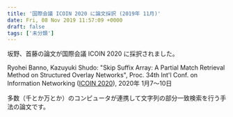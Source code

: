 ```yaml
---
title: '国際会議 ICOIN 2020 に論文採択 (2019年 11月)'
date: Fri, 08 Nov 2019 11:57:09 +0000
draft: false
tags: ['未分類']
---
```


坂野、首藤の論文が国際会議 ICOIN 2020 に採択されました。

Ryohei Banno, Kazuyuki Shudo: "Skip Suffix Array: A Partial Match Retrieval Method on Structured Overlay Networks", Proc. 34th Int'l Conf. on Information Networking ([ICOIN 2020](http://2020.icoin.org/)), 2020年 1月7〜10日

多数（千とか万とか）のコンピュータが連携して文字列の部分一致検索を行う手法の論文です。